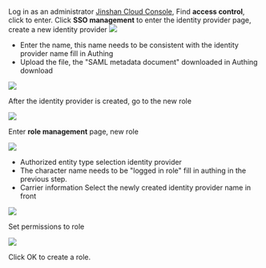 <IntegrationDetailCard title="Configure Kingsoft Cloud">

Log in as an administrator [Jinshan Cloud Console](https://www.ksyun.com/), Find **access control**, click to enter. Click **SSO management** to enter the identity provider page, create a new identity provider
![](~@imagesZhCn/integration/ksyun/2-1.png)

- Enter the name, this name needs to be consistent with the identity provider name fill in Authing
- Upload the file, the "SAML metadata document" downloaded in Authing download

![](~@imagesZhCn/integration/ksyun/2-2.png)

After the identity provider is created, go to the new role

![](~@imagesZhCn/integration/ksyun/2-3.png)

Enter **role management** page, new role

![](~@imagesZhCn/integration/ksyun/2-4.png)

- Authorized entity type selection identity provider
- The character name needs to be "logged in role" fill in authing in the previous step.
- Carrier information Select the newly created identity provider name in front

![](~@imagesZhCn/integration/ksyun/2-5.png)

Set permissions to role

![](~@imagesZhCn/integration/ksyun/2-6.png)

Click OK to create a role.

</IntegrationDetailCard>
